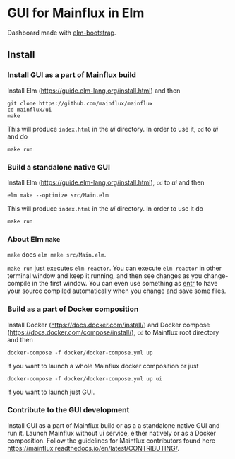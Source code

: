 # GUI for Mainflux in Elm
Dashboard made with [elm-bootstrap](http://elm-bootstrap.info/).

## Install

### Install GUI as a part of Mainflux build

Install Elm (https://guide.elm-lang.org/install.html) and then

```
git clone https://github.com/mainflux/mainflux
cd mainflux/ui
make
```

This will produce `index.html` in the _ui_ directory. In order to use it, `cd`
to _ui_ and do

`make run`

### Build a standalone native GUI

Install Elm (https://guide.elm-lang.org/install.html), `cd` to _ui_ and then

`elm make --optimize src/Main.elm`

This will produce `index.html` in the _ui_ directory. In order to use it do

`make run`

### About Elm `make`

`make` does `elm make src/Main.elm`.

`make run` just executes `elm reactor`. You can execute `elm reactor` in other
terminal window and keep it running, and then see changes as you change-compile
in the first window. You can even use something as
[entr](http://eradman.com/entrproject/) to have your source compiled
automatically when you change and save some files.

### Build as a part of Docker composition

Install Docker (https://docs.docker.com/install/) and Docker compose
(https://docs.docker.com/compose/install/), `cd` to Mainflux root directory and
then

`docker-compose -f docker/docker-compose.yml up`

if you want to launch a whole Mainflux docker composition or just

`docker-compose -f docker/docker-compose.yml up ui`

if you want to launch just GUI.

### Contribute to the GUI development

Install GUI as a part of Mainflux build or as a a standalone native GUI and run
it. Launch Mainflux without ui service, either natively or as a Docker
composition. Follow the guidelines for Mainflux contributors found here
https://mainflux.readthedocs.io/en/latest/CONTRIBUTING/.
